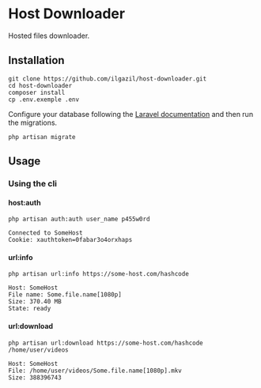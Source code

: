 # Host Downloader

Hosted files downloader.



## Installation

```shell
git clone https://github.com/ilgazil/host-downloader.git
cd host-downloader
composer install
cp .env.exemple .env
```

Configure your database following the [Laravel documentation](https://laravel.com/docs/8.x/database#configuration) and then run the migrations.

```shell
php artisan migrate
```



## Usage

### Using the cli

#### host:auth

```shell
php artisan auth:auth user_name p455w0rd
```

```shell
Connected to SomeHost
Cookie: xauthtoken=0fabar3o4orxhaps
```



#### url:info

```shell
php artisan url:info https://some-host.com/hashcode
```

```shell
Host: SomeHost
File name: Some.file.name[1080p]
Size: 370.40 MB
State: ready
```



#### url:download

```shell
php artisan url:download https://some-host.com/hashcode /home/user/videos
```

```shell
Host: SomeHost
File: /home/user/videos/Some.file.name[1080p].mkv
Size: 388396743
```
